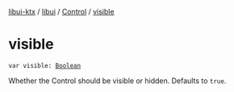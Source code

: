 [libui-ktx](../../index.md) / [libui](../index.md) / [Control](index.md) / [visible](./visible.md)

# visible

`var visible: `[`Boolean`](https://kotlinlang.org/api/latest/jvm/stdlib/kotlin/-boolean/index.html)

Whether the Control should be visible or hidden. Defaults to `true`.

